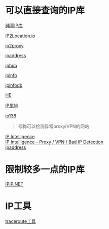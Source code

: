 # 可以直接查询的IP库

[纯真IP库](https://www.cz88.net/iplab '国内比较知名的IP库')

[IP2Location.io](https://www.ip2location.io/ '可以查询IP地理和代理资料')

[ip2proxy](https://www.ip2proxy.com/ '')

[ipaddress](https://www.ipaddress.my/ '可以查询自己的IP，字段也比较多')

[iphub](https://iphub.info/ '')

[ipinfo](https://ipinfo.io/ '')

[ipinfodb](https://www.ipinfodb.com/ '')

[HE](https://bgp.he.net/ '')

[IP属地](https://www.ipshudi.com/47.57.139.0.htm '功能简单清楚')

[ip138](https://www.ip138.com/iplookup.php?ip=47.57.139.0&action=2 '功能简单清楚')



> 号称可以检测异常proxy/VPN的网站</br>

[IP Intelligence](https://github.com/blackdotsh/getIPIntel#easy-to-use-web-interface-without-any-coding 'a free tool that attempts to determine how likely an IP address is a proxy / VPN / bad IP using mathematical and modern computing techniques')</br>
[IP Intelligence - Proxy / VPN / Bad IP Detection](https://getipintel.net/free-proxy-vpn-tor-ip-lookup/#web)</br>
[ipaddress](https://ipaddress.my/?lang=zh_CN)

# 限制较多一点的IP库

[IPIP.NET](https://www.ipip.net/ip.html '国内比较知名的IP库')


# IP工具

[traceroute工具](https://tools.ipip.net/traceroute.php 'ipip.net网站提供')
